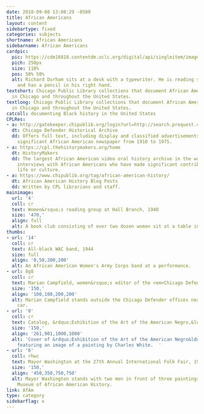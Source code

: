 ```yaml
---
date: 2018-09-08 13:08:29 -0500
title: African Americans
layout: content
sidebartype: fixed
categories: subjects
shortname: African Americans
sidebarname: African Americans
cardpic:
  pic: https://cdm16818.contentdm.oclc.org/digital/api/singleitem/image/cr/10/default.jpg
  pich: 250px
  size: 110%
  pos: 50% 50%
  alt: Richard Durham sits at a desk with a typewriter. He is reading some loose pages
    and has a pencil in his right hand.
textshort: Chicago Public Library collections that document African American history
  in Chicago and throughout the United States.
textlong: Chicago Public Library collections that document African American history
  in Chicago and throughout the United States.
catcoll: documenting Black history in the United States
CPLRes:
- a: http://gatekeeper.chipublib.org/login?url=http://search.proquest.com/hnpchicagodefender/ip?accountid=303
  dt: Chicago Defender Historical Archive
  dd: Offers full text, including display and classified advertisements, of this nationally
    significant African American newspaper from 1910 to 1975.
- a: https://cpl.thehistorymakers.org/home
  dt: HistoryMakers
  dd: The largest African American video oral history archive in the world features
    interviews with African Americans who have made significant contributions in American
    life or culture.
- a: https://www.chipublib.org/tag/african-american-history/
  dt: African American History Blog Posts
  dd: Written by CPL librarians and staff.
mainimage:
  url: '4'
  coll: cr
  text: Women&rsquo;s reading group at Hall Branch, 1940
  size: '470,'
  align: full
  alt: A book club consisting of over two dozen women sit at a table in Hall Branch.
thumbs:
- url: '14'
  coll: cr
  text: All-black WAC band, 1944
  size: full
  align: '0,50,200,200'
  alt: An African American Women's Army Corps band at a performance.
- url: 8g8
  coll: cr
  text: Marian Campfield, women&rsquo;s editor of the <em>Chicago Defender</em>, 1948
  size: '150,'
  align: '100,100,200,200'
  alt: Marian Campfield stands outside the Chicago Defender offices next to a press
    car.
- url: '0'
  coll: cr
  text: Catalog, &rdquo;Exhibition of the Art of the American Negro,&ldquo; 1940
  size: '150,'
  align: '261,901,1000,1000'
  alt: 'Cover of &rdquo;Exhibition of the Art of the American Negro&ldquo; catalog
    featuring an image of a painting by Charles White.  '
- url: '6'
  coll: rhwc
  text: Mayor Washington at the 27th Annual International Folk Fair, 1986
  size: '150,'
  align: '450,350,750,750'
  alt: Mayor Washington stands with two men in front of three paintings at the DuSable
    Museum of African American History.
link: AfAm
type: category
sidebarflag: x
---
```

